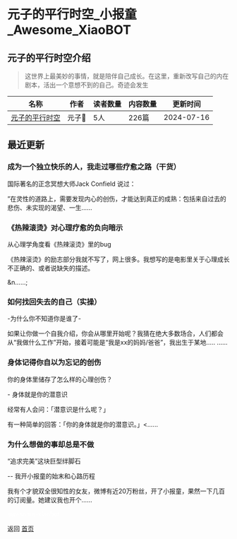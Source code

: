 # 元子的平行时空_小报童_Awesome_XiaoBOT

## 元子的平行时空介绍
> 这世界上最美妙的事情，就是陪伴自己成长。在这里，重新改写自己的内在剧本，活出一个意想不到的自己。奇迹会发生  
  


|名称|作者|读者数量|内容数量|更新时间|
|---|---|---|---|---|
|[元子的平行时空](https://xiaobot.net/p/Missfar?refer=0b133df9-27dc-423b-8101-639049001c13)|元子🦄|5人|226篇|2024-07-16|

## 最近更新
### 成为一个独立快乐的人，我走过哪些疗愈之路（干货）

国际著名的正念冥想大师Jack Confield 说过：

”在灵性的道路上，需要发现内心的创伤，才能达到真正的成熟：包括来自过去的悲伤、未实现的渴望、一生......

### 《热辣滚烫》对心理疗愈的负向暗示

从心理学角度看《热辣滚烫》里的bug



《热辣滚烫》的励志部分我就不写了，网上很多。我想写的是电影里关于心理成长不正确的、或者说缺失的描述。

&n......;

### 如何找回失去的自己（实操）

-为什么你不知道你是谁了-

如果让你做一个自我介绍，你会从哪里开始呢？我猜在绝大多数场合，人们都会从“我做什么工作”开始，接着可能是“我是xx的妈妈/爸爸”，我出生于某地.....
......

### 身体记得你自以为忘记的创伤

你的身体里储存了怎么样的心理创伤？

\- 身体就是你的潜意识

经常有人会问：「潜意识是什么呢？」

有一种简单的回答：「你的身体就是你的潜意识。」<......

### 为什么想做的事却总是不做

“追求完美”这块巨型绊脚石

\-- 我开小报童的始末和心路历程



我有个才貌双全很知性的女友，微博有近20万粉丝，开了小报童，果然一下几百的订阅量。她建议我也开个......


<a href="https://github.com/Reno9527/awesome-xiaobot" style="color: white; text-decoration: none;">awesome-xiaobot</a>

返回 [首页](../README.md)
